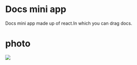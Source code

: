 # Docs mini app
Docs mini app made up of react.In which you can drag docs.

# photo
<img src="./img1">
